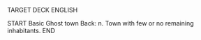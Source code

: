 TARGET DECK
ENGLISH

START
Basic
Ghost town
Back: n. Town with few or no remaining inhabitants.
END
